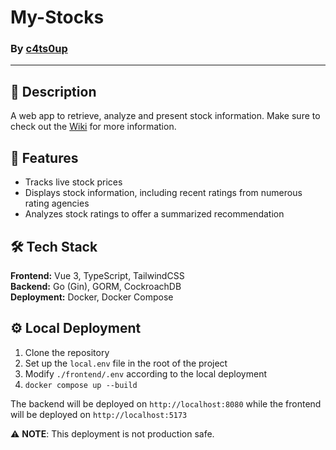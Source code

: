 # My-Stocks

### By [c4ts0up](http://c4ts0up.github.io)

---

## 📝 Description
A web app to retrieve, analyze and present stock 
information. Make sure to check out the [Wiki](https://github.com/c4ts0up/my-stocks/wiki) for more information.

## 🚀 Features
- Tracks live stock prices
- Displays stock information, including recent ratings 
from numerous rating agencies
- Analyzes stock ratings to offer a summarized 
recommendation

## 🛠️ Tech Stack
**Frontend:** Vue 3, TypeScript, TailwindCSS  
**Backend:** Go (Gin), GORM, CockroachDB  
**Deployment:** Docker, Docker Compose  

## ⚙️ Local Deployment
1. Clone the repository
2. Set up the `local.env` file in the root of the project
3. Modify `./frontend/.env` according to the local deployment
4. `docker compose up --build`

The backend will be deployed on ``http://localhost:8080`` while
the frontend will be deployed on ``http://localhost:5173``

⚠️ **NOTE**: This deployment is not production safe.
